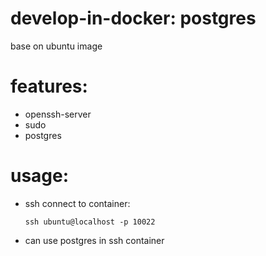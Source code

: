 # develop-in-docker: postgres
base on ubuntu image

# features:
* openssh-server
* sudo
* postgres

# usage:
* ssh connect to container:
    ```
    ssh ubuntu@localhost -p 10022
    ```
* can use postgres in ssh container
